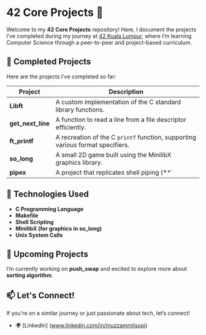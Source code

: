 # 42 Core Projects 🚀  

Welcome to my **42 Core Projects** repository! Here, I document the projects I’ve completed during my journey at [42 Kuala Lumpur](https://www.42kl.edu.my), where I’m learning Computer Science through a peer-to-peer and project-based curriculum.  

## 📌 Completed Projects  
Here are the projects I’ve completed so far:  

| Project           | Description |
|-------------------|------------|
| **Libft**         | A custom implementation of the C standard library functions. |
| **get_next_line** | A function to read a line from a file descriptor efficiently. |
| **ft_printf**     | A recreation of the C `printf` function, supporting various format specifiers. |
| **so_long**       | A small 2D game built using the MinilibX graphics library. |
| **pipex**         | A project that replicates shell piping (**`|`**) behavior in C. |

## 🔧 Technologies Used  
- **C Programming Language**  
- **Makefile**  
- **Shell Scripting**  
- **MinilibX (for graphics in so_long)**  
- **Unix System Calls**  

## 🚀 Upcoming Projects  
I’m currently working on **push_swap** and excited to explore more about **sorting algorithm**.  

## 📫 Let's Connect!  
If you're on a similar journey or just passionate about tech, let’s connect!  
- 🌍 [LinkedIn] (www.linkedin.com/in/muzzammilsopi)  
